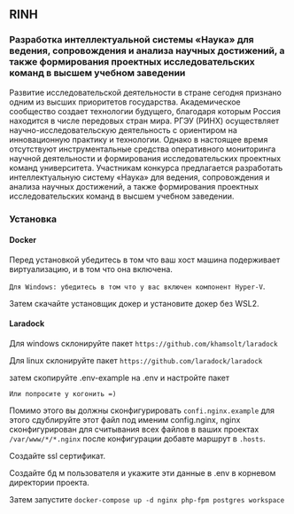 ## RINH

### Разработка интеллектуальной системы «Наука» для ведения, сопровождения и анализа научных достижений, а также формирования проектных исследовательских команд в высшем учебном заведении

Развитие исследовательской деятельности в стране сегодня признано одним из высших приоритетов государства. Академическое сообщество создает технологии будущего, благодаря которым Россия находится в числе передовых стран мира. РГЭУ (РИНХ) осуществляет научно-исследовательскую деятельность с ориентиром на инновационную практику и технологии. Однако в настоящее время отсутствуют инструментальные средства оперативного мониторинга научной деятельности и формирования исследовательских проектных команд университета. Участникам конкурса предлагается разработать интеллектуальную систему «Наука» для ведения, сопровождения и анализа научных достижений, а также формирования проектных исследовательских команд в высшем учебном заведении.

### Установка

#### Docker

Перед установкой убедитесь в том что ваш хост машина подерживает виртуализацию, и в том что она включена.

`Для Windows: убедитесь в том что у вас включен компонент Hyper-V`.

Затем скачайте установщик докер и установите докер без WSL2.

#### Laradock

Для windows склонируйте пакет `https://github.com/khamsolt/laradock`

Для linux склонируйте пакет `https://github.com/laradock/laradock`

затем скопируйте .env-example на .env и настройте пакет

`Или попросите у когонить =)`

Помимо этого вы должны сконфигурировать `confi.nginx.example` для этого сдублируйте
этот файл под именим config.nginx, nginx сконфигурирован для считывания всех файлов в ваших проектах `/var/www/*/*.nginx`
после конфигурации добавте маршрут в `.hosts`.

Создайте ssl сертификат.

Создайте бд м пользователя и укажите эти данные в .env в корневом директории проекта.

Затем запустите `docker-compose up -d nginx php-fpm postgres workspace`
